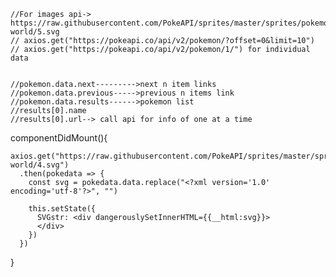
    //For images api->  https://raw.githubusercontent.com/PokeAPI/sprites/master/sprites/pokemon/other/dream-world/5.svg
    // axios.get("https://pokeapi.co/api/v2/pokemon/?offset=0&limit=10")
    // axios.get("https://pokeapi.co/api/v2/pokemon/1/") for individual data


    //pokemon.data.next--------->next n item links
    //pokemon.data.previous----->previous n items link
    //pokemon.data.results------>pokemon list
    //results[0].name
    //results[0].url--> call api for info of one at a time


componentDidMount(){

    axios.get("https://raw.githubusercontent.com/PokeAPI/sprites/master/sprites/pokemon/other/dream-world/4.svg")
      .then(pokedata => {
        const svg = pokedata.data.replace("<?xml version='1.0' encoding='utf-8'?>", "")
        
        this.setState({
          SVGstr: <div dangerouslySetInnerHTML={{__html:svg}}>
          </div>
        })
      })
  }

  